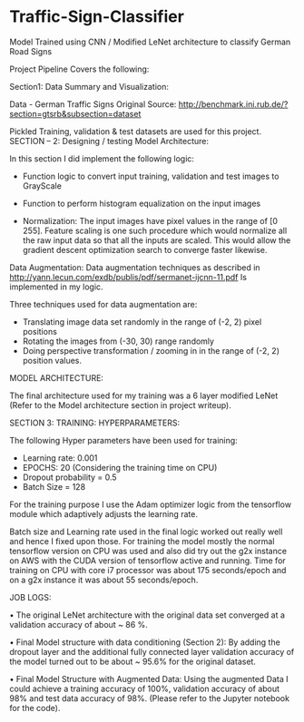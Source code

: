 # Traffic-Sign-Classifier
Model Trained using CNN / Modified LeNet architecture to classify German Road Signs

Project Pipeline Covers the following:

Section1: Data Summary and Visualization:
  
  Data - German Traffic Signs
  Original Source: http://benchmark.ini.rub.de/?section=gtsrb&subsection=dataset

  Pickled Training, validation & test datasets are used for this project. 
    
SECTION – 2: Designing / testing Model Architecture:

In this section I did implement the following logic:
- Function logic to convert input training, validation and test images to GrayScale

- Function to perform histogram equalization on the input images

- Normalization: 
            The input images have pixel values in the range of [0 255]. Feature scaling is one such procedure which would normalize all the raw input data so that all the inputs are scaled. This would allow the gradient descent optimization search to converge faster likewise.


Data Augmentation:
Data augmentation techniques as described in http://yann.lecun.com/exdb/publis/pdf/sermanet-ijcnn-11.pdf
Is implemented in my logic. 

Three techniques used for data augmentation are:
-	Translating image data set randomly in the range of (-2, 2) pixel positions
-	Rotating the images from (-30, 30) range randomly
-	Doing perspective transformation / zooming in in the range of (-2, 2) position values.

MODEL ARCHITECTURE:

The final architecture used for my training was a 6 layer modified LeNet (Refer to the Model architecture section in project writeup).


SECTION 3: TRAINING:
HYPERPARAMETERS:

The following Hyper parameters have been used for training:

-	Learning rate: 0.001
-	EPOCHS: 20 (Considering the training time on CPU)
-	Dropout probability = 0.5
-	Batch Size = 128

For the training purpose I use the Adam optimizer logic from the tensorflow module which adaptively adjusts the learning rate. 

Batch size and Learning rate used in the final logic worked out really well and hence I fixed upon those.
For training the model mostly the normal tensorflow version on CPU was used and also did try out the g2x instance on AWS with the CUDA version of tensorflow active and running. 
Time for training on CPU with core i7 processor was about 175 seconds/epoch and on a g2x instance it was about 55 seconds/epoch.

JOB LOGS:

•	The original LeNet architecture with the original data set converged at a validation accuracy of about ~ 86 %.

•	Final Model structure with data conditioning (Section 2): By adding the dropout layer and the additional fully connected layer validation accuracy of the model turned out to be about ~ 95.6% for the original dataset.

•	Final Model Structure with Augmented Data: Using the augmented Data I could achieve a training accuracy of 100%, validation accuracy of about 98% and test data accuracy of 98%. (Please refer to the Jupyter notebook for the code).





